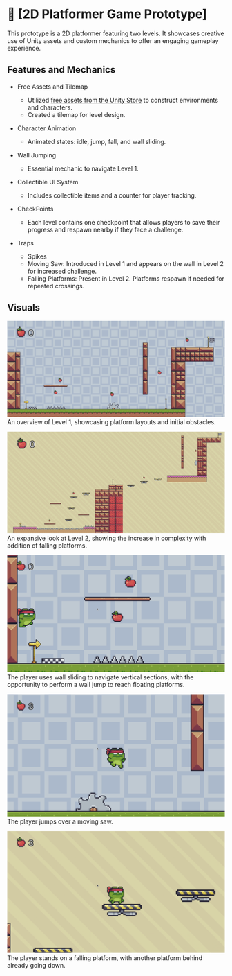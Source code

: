 # 🐸 [2D Platformer Game Prototype]

This prototype is a 2D platformer featuring two levels. It showcases creative use of Unity assets and custom mechanics to offer an engaging gameplay experience.

## Features and Mechanics
* Free Assets and Tilemap
    * Utilized [free assets from the Unity Store](https://assetstore.unity.com/packages/2d/characters/pixel-adventure-1-155360?srsltid=AfmBOooL55lI0eiooivNP7t_BFGHvhxszAbAztk__auw_NlSBR7fob8j) to construct environments and characters.
    * Created a tilemap for level design.
* Character Animation
    * Animated states: idle, jump, fall, and wall sliding.

* Wall Jumping
  * Essential mechanic to navigate Level 1.

* Collectible UI System
  * Includes collectible items and a counter for player tracking.

* CheckPoints
  * Each level contains one checkpoint that allows players to save their progress and respawn nearby if they face a challenge.

* Traps
  * Spikes
  * Moving Saw: Introduced in Level 1 and appears on the wall in Level 2 for increased challenge.
  * Falling Platforms: Present in Level 2. Platforms respawn if needed for repeated crossings.

## Visuals
![Overview of Level 1](screenshots/level1.png)
An overview of Level 1, showcasing platform layouts and initial obstacles.

![Overview of Level 2](screenshots/level2.png)
An expansive look at Level 2, showing the increase in complexity with addition of falling platforms.

![Wallsliding](screenshots/wallsliding.png)
The player uses wall sliding to navigate vertical sections, with the opportunity to perform a wall jump to reach floating platforms.

![Jumping over the Saw](screenshots/jumping_saw.png)
The player jumps over a moving saw.

![Falling platforms](screenshots/falling_platform.png)
The player stands on a falling platform, with another platform behind already going down.

